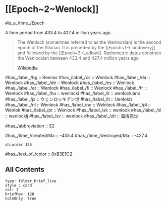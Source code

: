 
# [[Epoch~2~Wenlock]] 

#is_a_/time_/Epoch 

A time period from 433.4 to 427.4 million years ago. 

> The Wenlock (sometimes referred to as the Wenlockian) is the second epoch of the Silurian. It is preceded by the [[Epoch~1~Llandovery]] and followed by the [[Epoch~3~Ludlow]]. Radiometric dates constrain the Wenlockian between 433.4 and 427.4 million years ago.
>
> [Wikipedia](https://en.wikipedia.org/wiki/Wenlock%20Epoch)


#has_/label_/bg  :: Венлок
#has_/label_/cs  :: Wenlock
#has_/label_/da  :: Wenlock
#has_/label_/de  :: Wenlock
#has_/label_/es  :: Wenlock
#has_/label_/et  :: Wenlock
#has_/label_/fi  :: Wenlock
#has_/label_/fr  :: Wenlock
#has_/label_/hu  :: wenlocki
#has_/label_/it  :: wenlockiano
#has_/label_/ja  :: ウェンロッキアン世
#has_/label_/lt  :: Uenlokis
#has_/label_/nl  :: Wenlock
#has_/label_/no  :: Welnlock
#has_/label_/pl  :: Wenlok
#has_/label_/pt  :: Wenlock
#has_/label_/sk  :: wenlock
#has_/label_/sl  :: wenlockij
#has_/label_/sv  :: wenlock
#has_/label_/zh  :: 温洛克世

#has_/abbreviation :: S2

#has_/time_/created/Ma :: -433.4 
#has_/time_/destroyed/Ma :: -427.4 

    sh:order 125 

#has_/text_of_/color :: 0xB3E1C2

## All Contents

```ccard
type: folder_brief_live
style : card
col: 2
briefMax: 128
noteOnly: true
```


